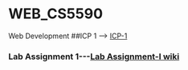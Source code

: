 # WEB_CS5590
Web Development
 ##ICP 1 --> [ICP-1](https://github.com/sowmith78/WEB_CS5590/blob/master/Source/index.html)
 
 ### Lab Assignment 1---[Lab Assignment-I wiki](https://github.com/sowmith78/WEB_CS5590/wiki)
